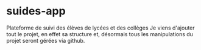 # suides-app
Plateforme de suivi des élèves de lycées et des collèges
Je viens d'ajouter tout le projet, en effet sa structure et, désormais tous les manipulations du projet seront gérées via github.
